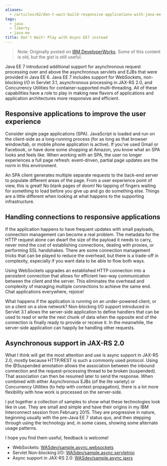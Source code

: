 ```yaml
---
aliases:
  - /articles/82/don-t-wait-build-responsive-applications-with-java-ee-7-instead
tags:
  - java
  - liberty
  - java-ee
title: Don't Wait! Play with Async EE7 instead
---
```


> Note: Originally posted on [IBM DeveloperWorks](https://developer.ibm.com/wasdev/blog/2015/08/21/dont-wait-build-responsive-applications-java-ee7-liberty/). Some of this content is old, but the gist is still useful.

Java EE 7 introduced additional support for asynchronous request processing over and above the asynchronous servlets and EJBs that were provided in Java EE 6. Java EE 7 includes support for WebSockets, non-blocking I/O in Servlet 3.1, asynchronous processing in JAX-RS 2.0, and Concurrency Utilities for container-supported multi-threading. All of these capabilities have a role to play in making new flavors of applications and application architectures more responsive and efficient.

## Responsive applications to improve the user experience

Consider single page applications (SPA). JavaScript is loaded and run on the client-side as a long-running process (for as long as that browser window/tab, or mobile phone application is active). If you’ve used Gmail or Facebook, or have done some shopping at Amazon, you know what an SPA looks and feels like. When working with an SPA, the user no longer experiences a full page refresh: event-driven, partial page updates are the norm in this environment.

An SPA client generates multiple separate requests to the back-end server to populate different areas of the page. From a user experience point of view, this is great! No blank pages of doom! No tapping of fingers waiting for something to load before you give up and go do something else. Things are a little different when looking at what happens to the supporting infrastructure.

## Handling connections to responsive applications

If the application happens to have frequent updates with small payloads, connection management can become a real problem. The metadata for the HTTP request alone can dwarf the size of the payload it needs to carry, never mind the cost of establishing connections, dealing with proxies, or performing SSL handshakes. There are some connection management tricks that can be played to reduce the overhead, but there is a trade-off in complexity, especially if you want data to be able to flow both ways.

Using WebSockets upgrades an established HTTP connection into a persistent connection that allows for efficient two-way communication between the client and the server. This eliminates the overhead and complexity of managing multiple connections to achieve the same end. Chat applications everywhere, rejoice!

What happens if the application is running on an under-powered client, or on a client on a slow network? Non-blocking I/O support introduced in Servlet 3.1 allows the server-side application to define handlers that can be used to read or write the next chunk of data when the opposite end of the connection is finally ready to provide or receive it. In the meanwhile, the server-side application can happily be handling other requests.

## Asynchronous support in JAX-RS 2.0

What I think will get the most attention and use is async support in JAX-RS 2.0, mostly because HTTP/REST is such a commonly used protocol. Using the @Suspended annotation allows the association between the inbound connection and the request-processing thread to be broken (suspended). That association can then be resumed later to send the response. When combined with either Asynchronous EJBs (of the lite variety) or Concurrency Utilities (to help with context propagation), there is a lot more flexibility with how work is processed on the server-side.

I put together a collection of samples to show what these technologies look like in use. They are small and simple and have their origins in my IBM Interconnect session from February 2015. They are progressive in nature, beginning usually with the pre-Java EE 7 status quo, and then stepping through using the technology and, in some cases, showing some alternate usage patterns.

I hope you find them useful, feedback is welcome!

* WebSockets: [WASdev/sample.async.websockets](https://github.com/WASdev/sample.async.websockets)
* Servlet Non-blocking I/O: [WASdev/sample.async.servletnio](https://github.com/WASdev/sample.async.servletnio)
* Async support in JAX-RS 2.0: [WASdev/sample.async.jaxrs](https://github.com/WASdev/sample.async.jaxrs)